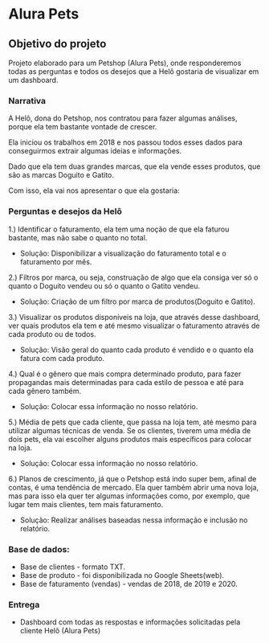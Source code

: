 # Alura Pets

## Objetivo do projeto

Projeto elaborado para um Petshop (Alura Pets), onde responderemos todas as perguntas e todos os desejos que a Helô gostaria de visualizar em um dashboard.

### Narrativa

A Helô, dona do Petshop, nos contratou para fazer algumas análises, porque ela tem bastante vontade de crescer.

Ela iniciou os trabalhos em 2018 e nos passou todos esses dados para conseguirmos extrair algumas ideias e informações. 

Dado que ela tem duas grandes marcas, que ela vende esses produtos, que são as marcas Doguito e Gatito. 

Com isso, ela vai nos apresentar o que ela gostaria:

### Perguntas e desejos da Helô

1.) Identificar o faturamento, ela tem uma noção de que ela faturou bastante, mas não sabe o quanto no total.
- Solução: Disponibilizar a visualização do faturamento total e o faturamento por mês.

2.) Filtros por marca, ou seja, construação de algo que ela consiga ver só o quanto o Doguito vendeu ou só o quanto o Gatito vendeu.
- Solução: Criação de um filtro por marca de produtos(Doguito e Gatito).

3.) Visualizar os produtos disponíveis na loja, que através desse dashboard, ver quais produtos ela tem e até mesmo visualizar o faturamento através de cada produto ou de todos. 
- Solução: Visão geral do quanto cada produto é vendido e o quanto ela fatura com cada produto.

4.) Qual é o gênero que mais compra determinado produto, para fazer propagandas mais determinadas para cada estilo de pessoa e até para cada gênero também. 
- Solução: Colocar essa informação no nosso relatório.

5.) Média de pets que cada cliente, que passa na loja tem, até mesmo para utilizar algumas técnicas de venda. Se os clientes, tiverem uma média de dois pets, ela vai escolher alguns produtos mais específicos para colocar na loja.
- Solução: Colocar essa informação no nosso relatório.
	
6.) Planos de crescimento, já que o Petshop está indo super bem, afinal de contas, é uma tendência de mercado. Ela quer também abrir uma nova loja, mas para isso ela quer ter algumas informações como, por exemplo, que lugar tem mais clientes, tem mais faturamento. 

- Solução: Realizar análises baseadas nessa informação e inclusão no relatório.


### Base de dados:
- Base de clientes - formato TXT.
- Base de produto - foi disponibilizada no Google Sheets(web).
- Base de faturamento (vendas) - vendas de 2018, de 2019 e 2020.

### Entrega
- Dashboard com todas as respostas e informações solicitadas pela cliente Helô (Alura Pets)

